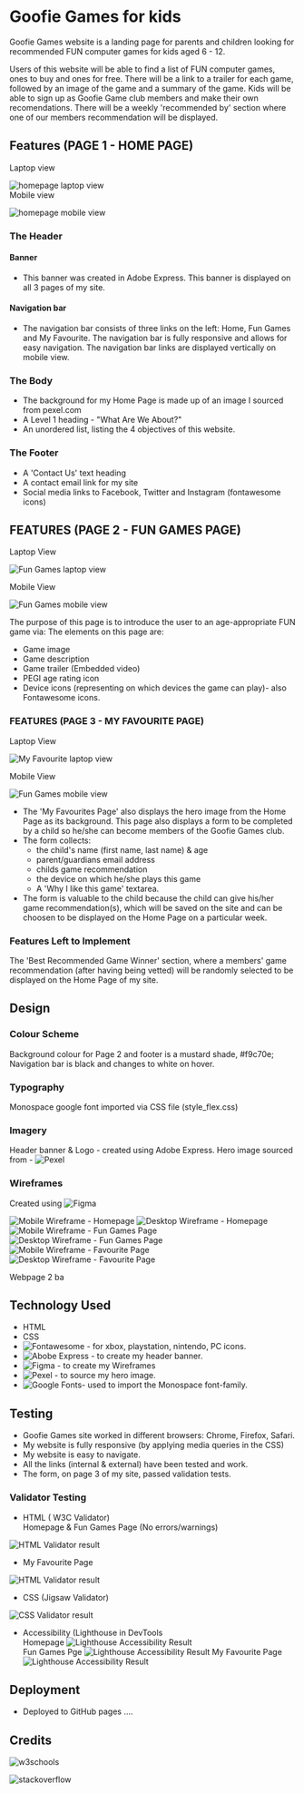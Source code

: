 # Goofie Games for kids
Goofie Games website is a landing page for parents and children looking for recommended FUN computer games for kids aged 6 - 12.

Users of this website will be able to find a list of FUN computer games, ones to buy and ones for free. There will be a link to a trailer for each game, followed by an image of the game and a summary of the game. Kids will be able to sign up as Goofie Game club members and make their own recomendations. There will be a weekly 'recommended by' section where one of our members recommendation will be displayed.

## Features (PAGE 1 - HOME PAGE)  
Laptop view

![homepage laptop view](docs/home-laptop.PNG)  
Mobile view

![homepage mobile view](docs/home-mobile.PNG)  

### The Header

#### Banner
- This banner was created in Adobe Express. This banner is displayed on all 3 pages of my site.

#### Navigation bar
- The navigation bar consists of three links on the left: Home, Fun Games and My Favourite. The navigation bar is fully responsive and allows for easy navigation. The navigation bar links are displayed vertically on mobile view.

### The Body
- The background for my Home Page is made up of an image I sourced from pexel.com
- A Level 1 heading -  "What Are We About?"
- An unordered list, listing the 4 objectives of this website.

### The Footer
- A 'Contact Us' text heading
- A contact email link for my site
- Social media links to Facebook, Twitter and Instagram (fontawesome icons)

## FEATURES (PAGE 2 - FUN GAMES PAGE)
Laptop View

![Fun Games laptop view](docs/fungames-laptop.PNG)  
    
Mobile View

![Fun Games mobile view](docs/fungames-mobile.PNG)

The purpose of this page is to introduce the user to an age-appropriate FUN game via:
The elements on this page are:
- Game image
- Game description
- Game trailer (Embedded video)
- PEGI age rating icon
- Device icons (representing on which devices the game can play)- also Fontawesome icons. 

### FEATURES (PAGE 3 - MY FAVOURITE PAGE)  

Laptop View 

![My Favourite laptop view](docs/myfavourite-laptop.PNG)  
  
Mobile View  

![Fun Games mobile view](docs/fungames-mobile.PNG)

- The 'My Favourites Page' also displays the hero image from the Home Page as its background.  This page also displays a form to be completed by a child so he/she can become members of the Goofie Games club.
- The form collects:
    - the child's name (first name, last name) & age
    - parent/guardians email address
    - childs game recommendation
    - the device on which he/she plays this game
    - A 'Why I like this game' textarea.
- The form is valuable to the child because the child can give his/her game recommendation(s), which will be saved on the site and can be choosen to be displayed on the Home Page on a particular week.

### Features Left to Implement
The 'Best Recommended Game Winner' section, where a members' game recommendation (after having being vetted) will be randomly selected to be displayed on the Home Page of my site.  

## Design 
### Colour Scheme
Background colour for Page 2 and footer is a mustard shade, #f9c70e;
Navigation bar is black and changes to white on hover.

### Typography  
Monospace google font imported via CSS file (style_flex.css)

### Imagery  
Header banner & Logo - created using Adobe Express.
Hero image sourced from - ![Pexel](https://www.pexels.com/royalty-free-images/)  
### Wireframes
Created using ![Figma](https://www.figma.com/)  

![Mobile Wireframe - Homepage](images/wireframes1.png)
![Desktop Wireframe - Homepage](images/wireframes2.png)  
![Mobile Wireframe - Fun Games Page](images/wireframes3.png)  
![Desktop Wireframe - Fun Games Page](images/wireframes4.png)  
![Mobile Wireframe - Favourite Page](images/wireframes5.png)
![Desktop Wireframe - Favourite Page](images/wireframes6.png)

Webpage 2 ba
## Technology Used
- HTML
- CSS
- ![Fontawesome](https://fontawesome.com/) - for xbox, playstation, nintendo, PC icons.
- ![Abobe Express](https://www.adobe.com/express/) - to create my header banner.
- ![Figma](https://www.figma.com/) - to create my Wireframes  
- ![Pexel](https://www.pexels.com/royalty-free-images/) - to source my hero image.  
- ![Google Fonts](https://fonts.google.com/)- used to import the Monospace font-family.  

## Testing
- Goofie Games site worked in different browsers: Chrome, Firefox, Safari.
- My website is fully responsive (by applying media queries in the CSS)
- My website is easy to navigate.
- All the links (internal & external) have been tested and work.
- The form, on page 3 of my site, passed validation tests.

### Validator Testing
- HTML ( W3C Validator)  
Homepage & Fun Games Page (No errors/warnings)

![HTML Validator result](docs/html-error-myfavourite.PNG)

- My Favourite Page

![HTML Validator result](docs/html-error-myfavourite.PNG)

- CSS (Jigsaw Validator)

![CSS Validator result](docs/css-validation-results.PNG)

- Accessibility (Lighthouse in DevTools  
Homepage
![Lighthouse Accessibility Result](docs/lighthouse-homepage.PNG)  
Fun Games Pge 
![Lighthouse Accessibility Result](docs/lighthouse-fungames.PNG)
My Favourite Page  
![Lighthouse Accessibility Result](docs/lighthouse-formpage.PNG)

## Deployment
- Deployed to GitHub pages ....

## Credits

![w3schools](https://www.w3schools.com/)  

![stackoverflow](https://stackoverflow.com/)  
